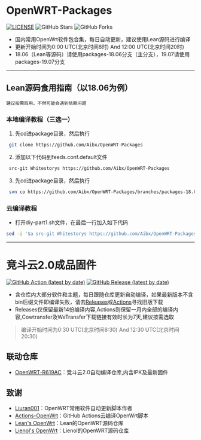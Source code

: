 # OpenWRT-Packages

[![LICENSE](https://img.shields.io/github/license/mashape/apistatus.svg?style=flat-square&label=LICENSE)](https://github.com/Aibx/OpenWRT-Packages/blob/master/LICENSE)
![GitHub Stars](https://img.shields.io/github/stars/Aibx/OpenWRT-Packages.svg?style=flat-square&label=Stars&logo=github)
![GitHub Forks](https://img.shields.io/github/forks/Aibx/OpenWRT-Packages.svg?style=flat-square&label=Forks&logo=github)

- 国内常用OpenWrt软件包合集，每日自动更新，建议使用Lean源码进行编译
- 更新开始时间为0:00 UTC(北京时间8时) And 12:00 UTC(北京时间20时)
- 18.06（Lean等源码）请使用packages-18.06分支（主分支），19.07请使用packages-19.07分支
---

## Lean源码食用指南（以18.06为例）

`建议按需取用，不然可能会遇到依赖问题`

### 本地编译教程（三选一）

1. 先cd进package目录，然后执行
```bash
 git clone https://github.com/Aibx/OpenWRT-Packages
```
2. 添加以下代码到feeds.conf.default文件
```bash
 src-git Whitestorys https://github.com/Aibx/OpenWRT-Packages
```
3. 先cd进package目录，然后执行
```bash
 svn co https://github.com/Aibx/OpenWRT-Packages/branches/packages-18.06
```

### 云编译教程
- 打开diy-part1.sh文件，在最后一行加入如下代码
```bash
sed -i '$a src-git Whitestorys https://github.com/Aibx/OpenWRT-Packages' feeds.conf.default
```
---
# 竞斗云2.0成品固件

[![GitHub Action (latest by date)](https://img.shields.io/github/workflow/status/Aibx/OpenWRT-R619AC/Build%20OpenWrt?style=for-the-badge&logo=appveyor&label=Build%20Status)](https://github.com/Aibx/OpenWRT-R619AC/actions)
[![GitHub Release (latest by date)](https://img.shields.io/github/v/release/Aibx/OpenWRT-R619AC?style=for-the-badge&label=Download)](https://github.com/Aibx/OpenWRT-R619AC/releases/latest)
- 含仓库内大部分软件和主题，每日跟随仓库更新自动编译，如果最新版本不含bin后缀文件即编译失败，请去[Releases](https://github.com/Aibx/OpenWRT-R619AC/releases)或[Actions](https://github.com/Aibx/OpenWRT-R619AC/actions)寻找旧版下载
- Releases仅保留最新14份编译内容,Actions则保留一月内全部的编译内容,Cowtransfer及WeTransfer下载链接有效时长为7天,建议按需选取

> 编译开始时间为0:30 UTC(北京时间8:30) And 12:30 UTC(北京时间20:30)


## 联动仓库
- [OpenWRT-R619AC](https://github.com/Aibx/OpenWRT-R619AC)：竞斗云2.0自动编译仓库,内含IPK及最新固件

## 致谢
- [Liuran001](https://github.com/liuran001)：OpenWRT常用软件自动更新脚本作者
- [Actions-OpenWrt](https://github.com/P3TERX/Actions-OpenWrt)：GitHub Actions云编译OpenWrt脚本
- [Lean's OpenWrt](https://github.com/coolsnowwolf/lede)：Lean的OpenWRT源码仓库
- [Lienol's OpenWrt](https://github.com/Lienol/openwrt)：Lienol的OpenWRT源码仓库

